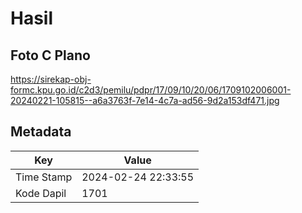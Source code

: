 # Hasil

## Foto C Plano

https://sirekap-obj-formc.kpu.go.id/c2d3/pemilu/pdpr/17/09/10/20/06/1709102006001-20240221-105815--a6a3763f-7e14-4c7a-ad56-9d2a153df471.jpg


## Metadata

| Key        | Value               |
| ---------- | ------------------- |
| Time Stamp | 2024-02-24 22:33:55 |
| Kode Dapil | 1701                |



